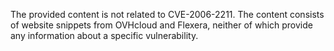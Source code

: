 The provided content is not related to CVE-2006-2211. The content consists of website snippets from OVHcloud and Flexera, neither of which provide any information about a specific vulnerability.